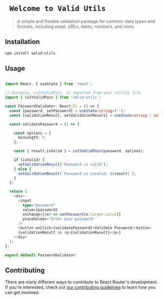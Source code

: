 # ` Welcome to Valid Utils`

> A simple and flexible validation package for common data types and formats, including email, URLs, dates, numbers, and more.

## Installation

```sh
npm install valid-utils
```

## Usage


```ts

import React, { useState } from 'react';

// Assuming `isItValidPass` is imported from your utility file
import { isItValidPass } from 'valid-utils';

const PasswordValidator: React.FC = () => {
  const [password, setPassword] = useState<string>('');
  const [validationResult, setValidationResult] = useState<string | null>(null);

  const validatePassword = () => {

    const options = {
      minLength: 8
    };

    const { result,isValid } = isItValidPass(password, options);

    if (isValid) {
      setValidationResult('Password is valid');
    } else {
      setValidationResult(`Password is invalid: ${result}`);
    }
  };

  return (
    <div>
      <input
        type="password"
        value={password}
        onChange={(e) => setPassword(e.target.value)}
        placeholder="Enter your password"
      />
      <button onClick={validatePassword}>Validate Password</button>
      {validationResult && <p>{validationResult}</p>}
    </div>
  );
};

export default PasswordValidator;


```

## Contributing

There are many different ways to contribute to React Router's development. If you're interested, check out [our contributing guidelines](CONTRIBUTING.md) to learn how you can get involved.
